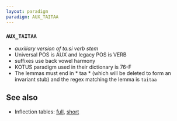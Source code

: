 ```yaml
---
layout: paradigm
paradigm: AUX_TAITAA
---
```

### ` AUX_TAITAA `

* _auxiliary version of ta:si verb stem_
* Universal POS is AUX and legacy POS is VERB
* suffixes use back vowel harmony
* KOTUS paradigm used in their dictionary is 76-F
* The lemmas must end in * taa * (which will be deleted to form an invariant stub) and the regex matching the lemma is ` taitaa `

## See also

* Inflection tables: [full](gen/T/taitaa.html), [short](gen/T/taitaa_wikt.html)

